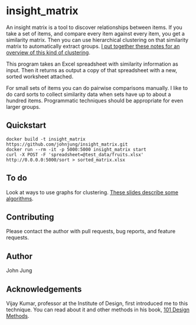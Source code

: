 # insight_matrix

An insight matrix is a tool to discover relationships between items. If you
take a set of items, and compare every item against every item, you get a
similarity matrix. Then you can use hierarchical clustering on that similarity
matrix to automatically extract groups. [I put together these notes for an
overview of this kind of
clustering](http://johnjung.us/hierarchical-clustering.pdf).

This program takes an Excel spreadsheet with similarity information as input.
Then it returns as output a copy of that spreadsheet with a new, sorted
worksheet attached.

For small sets of items you can do pairwise comparisons manually. I like to do
card sorts to collect similarity data when sets have up to about a hundred
items.  Programmatic techniques should be appropriate for even larger groups. 

## Quickstart

```
docker build -t insight_matrix https://github.com/johnjung/insight_matrix.git
docker run --rm -it -p 5000:5000 insight_matrix start
curl -X POST -F 'spreadsheet=@test_data/fruits.xlsx' http://0.0.0.0:5000/sort > sorted_matrix.xlsx
```

## To do

Look at ways to use graphs for clustering. [These slides describe some algorithms](https://www.csc2.ncsu.edu/faculty/nfsamato/practical-graph-mining-with-R/slides/pdf/Graph_Cluster_Analysis.pdf).

## Contributing

Please contact the author with pull requests, bug reports, and feature
requests.

## Author

John Jung

## Acknowledgements

Vijay Kumar, professor at the Institute of Design, first introduced me to this
technique. You can read about it and other methods in his book, [101 Design
Methods](http://www.101designmethods.com).

